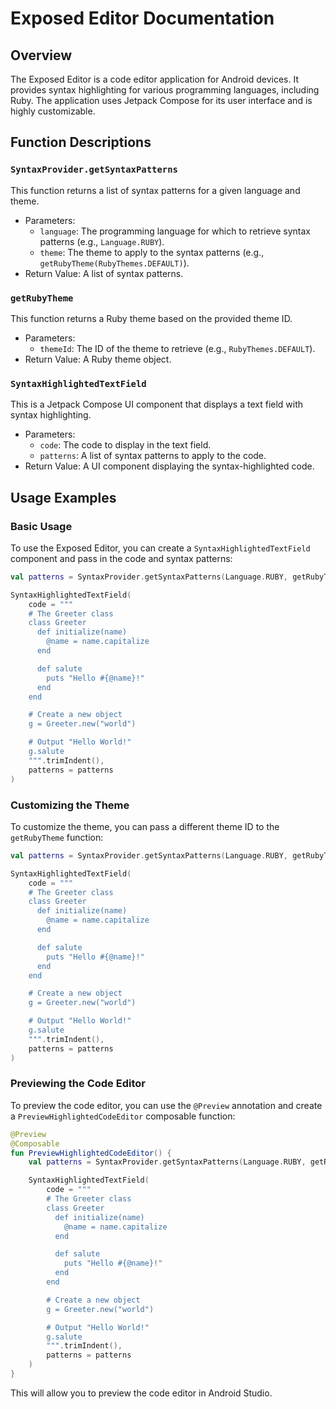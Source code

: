 # Exposed Editor Documentation

## Overview

The Exposed Editor is a code editor application for Android devices. It provides syntax highlighting for various programming languages, including Ruby. The application uses Jetpack Compose for its user interface and is highly customizable.

## Function Descriptions

### `SyntaxProvider.getSyntaxPatterns`

This function returns a list of syntax patterns for a given language and theme.

* Parameters:
	+ `language`: The programming language for which to retrieve syntax patterns (e.g., `Language.RUBY`).
	+ `theme`: The theme to apply to the syntax patterns (e.g., `getRubyTheme(RubyThemes.DEFAULT)`).
* Return Value: A list of syntax patterns.

### `getRubyTheme`

This function returns a Ruby theme based on the provided theme ID.

* Parameters:
	+ `themeId`: The ID of the theme to retrieve (e.g., `RubyThemes.DEFAULT`).
* Return Value: A Ruby theme object.

### `SyntaxHighlightedTextField`

This is a Jetpack Compose UI component that displays a text field with syntax highlighting.

* Parameters:
	+ `code`: The code to display in the text field.
	+ `patterns`: A list of syntax patterns to apply to the code.
* Return Value: A UI component displaying the syntax-highlighted code.

## Usage Examples

### Basic Usage

To use the Exposed Editor, you can create a `SyntaxHighlightedTextField` component and pass in the code and syntax patterns:
```kotlin
val patterns = SyntaxProvider.getSyntaxPatterns(Language.RUBY, getRubyTheme(RubyThemes.DEFAULT))

SyntaxHighlightedTextField(
    code = """
    # The Greeter class
    class Greeter
      def initialize(name)
        @name = name.capitalize
      end

      def salute
        puts "Hello #{@name}!"
      end
    end

    # Create a new object
    g = Greeter.new("world")

    # Output "Hello World!"
    g.salute
    """.trimIndent(),
    patterns = patterns
)
```
### Customizing the Theme

To customize the theme, you can pass a different theme ID to the `getRubyTheme` function:
```kotlin
val patterns = SyntaxProvider.getSyntaxPatterns(Language.RUBY, getRubyTheme(RubyThemes.DARK))

SyntaxHighlightedTextField(
    code = """
    # The Greeter class
    class Greeter
      def initialize(name)
        @name = name.capitalize
      end

      def salute
        puts "Hello #{@name}!"
      end
    end

    # Create a new object
    g = Greeter.new("world")

    # Output "Hello World!"
    g.salute
    """.trimIndent(),
    patterns = patterns
)
```
### Previewing the Code Editor

To preview the code editor, you can use the `@Preview` annotation and create a `PreviewHighlightedCodeEditor` composable function:
```kotlin
@Preview
@Composable
fun PreviewHighlightedCodeEditor() {
    val patterns = SyntaxProvider.getSyntaxPatterns(Language.RUBY, getRubyTheme(RubyThemes.DEFAULT))

    SyntaxHighlightedTextField(
        code = """
        # The Greeter class
        class Greeter
          def initialize(name)
            @name = name.capitalize
          end

          def salute
            puts "Hello #{@name}!"
          end
        end

        # Create a new object
        g = Greeter.new("world")

        # Output "Hello World!"
        g.salute
        """.trimIndent(),
        patterns = patterns
    )
}
```
This will allow you to preview the code editor in Android Studio.